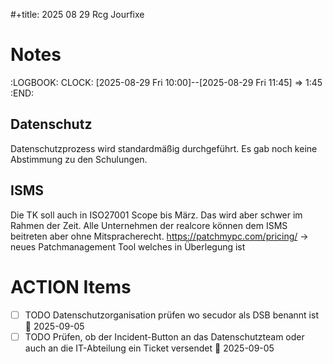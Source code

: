 #+title: 2025 08 29 Rcg Jourfixe
# Notes
:LOGBOOK:
CLOCK: [2025-08-29 Fri 10:00]--[2025-08-29 Fri 11:45] =>  1:45
:END:
## Datenschutz
Datenschutzprozess wird standardmäßig durchgeführt.
Es gab noch keine Abstimmung zu den Schulungen.
## ISMS
Die TK soll auch in ISO27001 Scope bis März. Das wird aber schwer im Rahmen der Zeit.
Alle Unternehmen der realcore können dem ISMS beitreten aber ohne Mitspracherecht.
https://patchmypc.com/pricing/ -> neues Patchmanagement Tool welches in Überlegung ist
# ACTION Items
- [ ] TODO Datenschutzorganisation prüfen wo secudor als DSB benannt ist 📅 2025-09-05
- [ ] TODO Prüfen, ob der Incident-Button an das Datenschutzteam oder auch an die IT-Abteilung ein Ticket versendet 📅 2025-09-05

